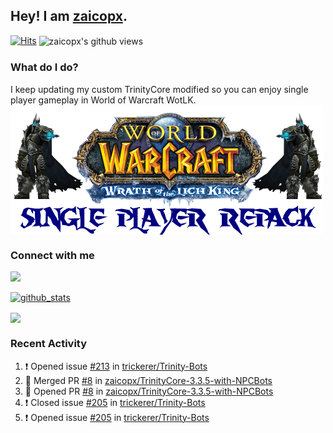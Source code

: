 ## Hey! I am [zaicopx](https://Github.com/zaicopx).
[![Hits](https://hits.seeyoufarm.com/api/count/incr/badge.svg?url=https%3A%2F%2Fgithub.com%2Fzaicopx)](https://github.com/zaicopx)
<img align="center" src="https://gpvc.arturio.dev/zaicopx" alt="zaicopx's github views" />

### What do I do?

I keep updating my custom TrinityCore modified so you can enjoy single player gameplay in World of Warcraft WotLK. 
  <img align="center" src="https://github.com/zaicopx/zaicopx/blob/master/WotLK%20Single%20Player%20Repack--resize.png" />
</a>

### Connect with me
[![](https://img.shields.io/badge/zaicopx%20Discord-Connect%20with%20me!-green)](https://discordapp.com/users/zaicopx)

[![github_stats](https://github-readme-stats.vercel.app/api?username=zaicopx&show_icons=true&theme=tokyonight)](https://github.com/zaicopx)

<!--<a href="https://github-readme-stats.zaicopx.vercel.app/api?username=zaicopx&show_icons=true&theme=dark">
  <img align="center" src="https://github-readme-stats.zaicopx.vercel.app/api?username=zaicopx&show_icons=true&theme=dark" />
</a>-->
<a href="https://github-readme-stats.zaicopx.vercel.app/api?username=zaicopx&show_icons=true&theme=dark">
  <img align="center" src="https://github-readme-stats.vercel.app/api/top-langs/?username=zaicopx&layout=compact&theme=dark" />
</a>

### Recent Activity

<!--START_SECTION:activity-->
1. ❗️ Opened issue [#213](https://github.com/trickerer/Trinity-Bots/issues/213) in [trickerer/Trinity-Bots](https://github.com/trickerer/Trinity-Bots)
2. 🎉 Merged PR [#8](https://github.com/zaicopx/TrinityCore-3.3.5-with-NPCBots/pull/8) in [zaicopx/TrinityCore-3.3.5-with-NPCBots](https://github.com/zaicopx/TrinityCore-3.3.5-with-NPCBots)
3. 💪 Opened PR [#8](https://github.com/zaicopx/TrinityCore-3.3.5-with-NPCBots/pull/8) in [zaicopx/TrinityCore-3.3.5-with-NPCBots](https://github.com/zaicopx/TrinityCore-3.3.5-with-NPCBots)
4. ❗️ Closed issue [#205](https://github.com/trickerer/Trinity-Bots/issues/205) in [trickerer/Trinity-Bots](https://github.com/trickerer/Trinity-Bots)
5. ❗️ Opened issue [#205](https://github.com/trickerer/Trinity-Bots/issues/205) in [trickerer/Trinity-Bots](https://github.com/trickerer/Trinity-Bots)
<!--END_SECTION:activity-->
